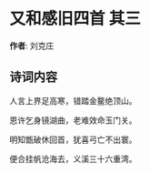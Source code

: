 # 又和感旧四首  其三

**作者**: 刘克庄

## 诗词内容

人言上界足高寒，错踏金鳌绝顶山。

恩许乞身镜湖曲，老难效命玉门关。

明知甑破休回首，犹喜弓亡不出寰。

便合挂帆沧海去，义溪三十六重湾。

